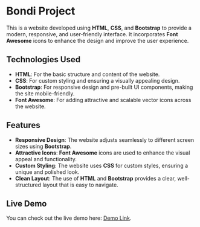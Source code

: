 # Bondi Project

This is a website developed using **HTML**, **CSS**, and **Bootstrap** to provide a modern, responsive, and user-friendly interface. It incorporates **Font Awesome** icons to enhance the design and improve the user experience.

## Technologies Used

- **HTML**: For the basic structure and content of the website.
- **CSS**: For custom styling and ensuring a visually appealing design.
- **Bootstrap**: For responsive design and pre-built UI components, making the site mobile-friendly.
- **Font Awesome**: For adding attractive and scalable vector icons across the website.

## Features

- **Responsive Design**: The website adjusts seamlessly to different screen sizes using **Bootstrap**.
- **Attractive Icons**: **Font Awesome** icons are used to enhance the visual appeal and functionality.
- **Custom Styling**: The website uses **CSS** for custom styles, ensuring a unique and polished look.
- **Clean Layout**: The use of **HTML** and **Bootstrap** provides a clear, well-structured layout that is easy to navigate.

## Live Demo

You can check out the live demo here: [Demo Link](https://bondi-project.netlify.app/).
